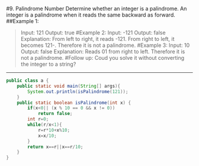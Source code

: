 #9. Palindrome Number
Determine whether an integer is a palindrome. An integer is a palindrome when it reads the same backward as forward.
##Example 1:
>Input: 121
Output: true
#Example 2:
>Input: -121
Output: false
Explanation: From left to right, it reads -121. From right to left, it becomes 121-. Therefore it is not a palindrome.
#Example 3:
>Input: 10
Output: false
Explanation: Reads 01 from right to left. Therefore it is not a palindrome.
#Follow up:
Coud you solve it without converting the integer to a string?
---
```Java
public class a {
    public static void main(String[] args){
        System.out.println(isPalindrome(121));
    }
    public static boolean isPalindrome(int x) {
        if(x<0|| (x % 10 == 0 && x != 0))
            return false;
        int r=0;
        while(r/x<1){
            r=r*10+x%10;
            x=x/10;
        }
        return x==r||x==r/10;
    }
}
